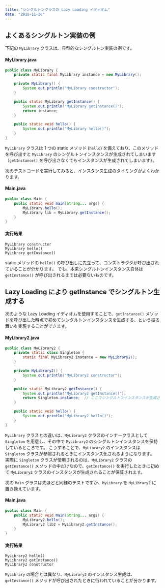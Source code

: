 ```yaml
---
title: "シングルトンクラスの Lazy Loading イディオム"
date: "2018-11-26"
---
```


よくあるシングルトン実装の例
----

下記の `MyLibrary` クラスは、典型的なシングルトン実装の例です。

#### MyLibrary.java

~~~ java
public class MyLibrary {
    private static final MyLibrary instance = new MyLibrary();

    private MyLibrary() {
        System.out.println("MyLibrary constructor");
    }

    public static MyLibrary getInstance() {
        System.out.println("MyLibrary getInstance()");
        return instance;
    }

    public static void hello() {
        System.out.println("MyLibrary hello()");
    }
}
~~~

`MyLibrary` クラスは 1 つの static メソッド (`hello`) を備えており、このメソッドを呼び出すと `MyLibrary` のシングルトンインスタンスが生成されてしまいます（`getInstance()` を呼び出さなくてもインスタンスが生成されてしまいます）。

次のテストコードを実行してみると、インスタンス生成のタイミングがよくわかります。

#### Main.java

~~~ java
public class Main {
    public static void main(String... args) {
        MyLibrary.hello();
        MyLibrary lib = MyLibrary.getInstance();
    }
}
~~~

#### 実行結果

~~~
MyLibrary constructor
MyLibrary hello()
MyLibrary getInstance()
~~~

static メソッドの `hello()` の呼び出しに先立って、コンストラクタが呼び出されていることが分かります。
でも、本来シングルトンインスタンス自体は `getInstance()` が呼び出されるまでは必要ないものです。


Lazy Loading により getInstance でシングルトン生成する
----

次のような Lazy Loading イディオムを使用することで、`getInstance()` メソッドを呼び出した時点で初めてシングルトンインスタンスを生成する、という振る舞いを実現することができます。

#### MyLibrary2.java

~~~ java
public class MyLibrary2 {
    private static class Singleton {
        static final MyLibrary2 instance = new MyLibrary2();
    }

    private MyLibrary2() {
        System.out.println("MyLibrary2 constructor");
    }

    public static MyLibrary2 getInstance() {
        System.out.println("MyLibrary2 getInstance()");
        return Singleton.instance;  // ここでシングルトンインスタンスが生成される
    }

    public static void hello() {
        System.out.println("MyLibrary2 hello()");
    }
}
~~~

`MyLibrary` クラスとの違いは、`MyLibrary2` クラスのインナークラスとして `Singleton` を用意し、その中で `MyLibrary2` のシングルトンインスタンスを保持しているところです。
こうすることで、`MyLibrary2` のインスタンスは `Singleton` クラスが参照されるときにインスタンス化されるようになります。
実際に `Singleton` クラスが使用されるのは、`MyLibrary2` クラスの `getInstance()` メソッドの中だけなので、`getInstance()` を実行したときに初めて `MyLibrary2` クラスのインスタンスが生成されることが保証されます。

次の `Main` クラスは先ほどと同様のテストですが、`MyLibrary` を `MyLibrary2` に置き換えています。

#### Main.java

~~~ java
public class Main {
    public static void main(String... args) {
        MyLibrary2.hello();
        MyLibrary2 lib2 = MyLibrary2.getInstance();
    }
}
~~~

#### 実行結果

~~~
MyLibrary2 hello()
MyLibrary2 getInstance()
MyLibrary2 constructor
~~~

`MyLibrary` の場合とは異なり、`MyLibrary2` のインスタンス生成は、`getInstance()` メソッドが呼び出されたときに行われていることが分かります。

